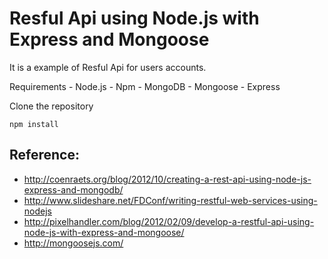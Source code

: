 # Resful Api using Node.js with Express and Mongoose 

It is a example of Resful Api for users accounts.

Requirements
	- Node.js
	- Npm
	- MongoDB
	- Mongoose
	- Express

Clone the repository

	npm install


## Reference:
- http://coenraets.org/blog/2012/10/creating-a-rest-api-using-node-js-express-and-mongodb/
- http://www.slideshare.net/FDConf/writing-restful-web-services-using-nodejs
- http://pixelhandler.com/blog/2012/02/09/develop-a-restful-api-using-node-js-with-express-and-mongoose/
- http://mongoosejs.com/